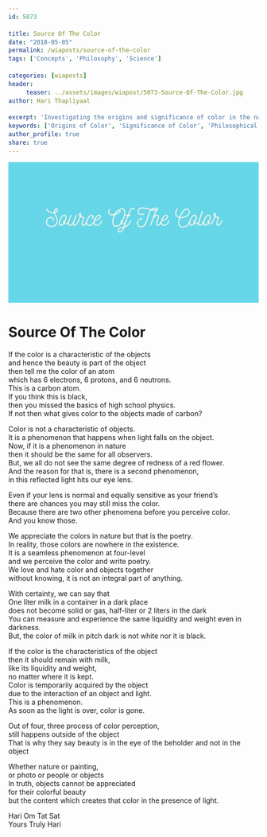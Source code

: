 ```yaml
--- 
id: 5073

title: Source Of The Color
date: "2018-05-05"
permalink: /wiaposts/source-of-the-color
tags: ['Concepts', 'Philosophy', 'Science']    

categories: [wiaposts] 
header:
     teaser: ../assets/images/wiapost/5073-Source-Of-The-Color.jpg
author: Hari Thapliyaal 

excerpt: 'Investigating the origins and significance of color in the natural world.' 
keywords: ['Origins of Color', 'Significance of Color', 'Philosophical View on Color', 'Scientific Study of Color']
author_profile: true 
share: true 
---
```


![Source Of The Color](../assets/images/wiapost/5073-Source-Of-The-Color.jpg)  
   
# Source Of The Color   
    
If the color is a characteristic of the objects     
and hence the beauty is part of the object     
then tell me the color of an atom     
which has 6 electrons, 6 protons, and 6 neutrons.     
This is a carbon atom.     
If you think this is black,     
then you missed the basics of high school physics.     
If not then what gives color to the objects made of carbon?    
    
Color is not a characteristic of objects.     
It is a phenomenon that happens when light falls on the object.     
Now, if it is a phenomenon in nature     
then it should be the same for all observers.     
But, we all do not see the same degree of redness of a red flower.     
And the reason for that is, there is a second phenomenon,     
in this reflected light hits our eye lens.    
    
Even if your lens is normal and equally sensitive as your friend’s     
there are chances you may still miss the color.     
Because there are two other phenomena before you perceive color.     
And you know those.    
    
We appreciate the colors in nature but that is the poetry.     
In reality, those colors are nowhere in the existence.     
It is a seamless phenomenon at four-level     
and we perceive the color and write poetry.     
We love and hate color and objects together     
without knowing, it is not an integral part of anything.    
    
With certainty, we can say that     
One liter milk in a container in a dark place     
does not become solid or gas, half-liter or 2 liters in the dark     
You can measure and experience the same liquidity and weight even in darkness.     
But, the color of milk in pitch dark is not white nor it is black.    
    
If the color is the characteristics of the object     
then it should remain with milk,     
like its liquidity and weight,     
no matter where it is kept.     
Color is temporarily acquired by the object     
due to the interaction of an object and light.     
This is a phenomenon.     
As soon as the light is over, color is gone.    
    
Out of four, three process of color perception,     
still happens outside of the object     
That is why they say beauty is in the eye of the beholder and not in the object    
    
Whether nature or painting,     
or photo or people or objects     
In truth, objects cannot be appreciated     
for their colorful beauty     
but the content which creates that color in the presence of light.    
    
Hari Om Tat Sat     
Yours Truly Hari    
    
    
